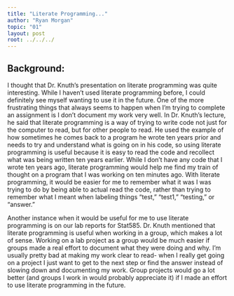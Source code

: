 ```yaml
---
title: "Literate Programming..."
author: "Ryan Morgan"
topic: "01"
layout: post
root: ../../../
---
```


## Background:

I thought that Dr. Knuth’s presentation on literate programming was quite interesting.  While I haven’t used literate programming before, 
I could definitely see myself wanting to use it in the future. One of the more frustrating things that always seems to happen when I’m 
trying to complete an assignment is I don’t document my work very well. In Dr. Knuth’s lecture, he said that literate programming is a 
way of trying to write code not just for the computer to read, but for other people to read. He used the example of how sometimes he 
comes back to a program he wrote ten years prior and needs to try and understand what is going on in his code, so using literate 
programming is useful because it is easy to read the code and recollect what was being written ten years earlier. While I don’t have any
code that I wrote ten years ago, literate programming would help me find my train of thought on a program that I was working on ten 
minutes ago. With literate programming, it would be easier for me to remember what it was I was trying to do by being able to actual 
read the code, rather than trying to remember what I meant when labeling things “test,” “test1,” “testing,” or “answer.”

Another instance when it would be useful for me to use literate programming is on our lab reports for Stat585. Dr. Knuth mentioned that 
literate programming is useful when working in a group, which makes a lot of sense. Working on a lab project as a group would be much 
easier if groups made a real effort to document what they were doing and why. I’m usually pretty bad at making my work clear to read- 
when I really get going on a project I just want to get to the next step or find the answer instead of slowing down and documenting my 
work. Group projects would go a lot better (and groups I work in would probably appreciate it) if I made an effort to use literate 
programming in the future.
